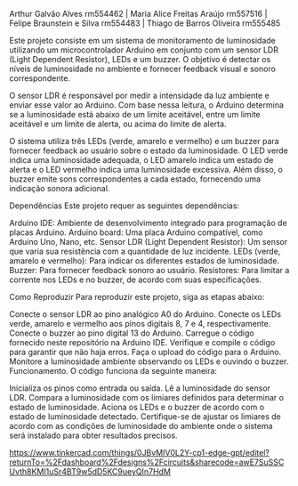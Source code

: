 Arthur Galvão Alves rm554462 |
Maria Alice Freitas Araújo rm557516 |
Felipe Braunstein e Silva rm554483 |
Thiago de Barros Oliveira rm555485 

Este projeto consiste em um sistema de monitoramento de luminosidade utilizando um microcontrolador Arduino em conjunto com um sensor LDR (Light Dependent Resistor), LEDs e um buzzer. O objetivo é detectar os níveis de luminosidade no ambiente e fornecer feedback visual e sonoro correspondente.

O sensor LDR é responsável por medir a intensidade da luz ambiente e enviar esse valor ao Arduino. Com base nessa leitura, o Arduino determina se a luminosidade está abaixo de um limite aceitável, entre um limite aceitável e um limite de alerta, ou acima do limite de alerta.

O sistema utiliza três LEDs (verde, amarelo e vermelho) e um buzzer para fornecer feedback ao usuário sobre o estado da luminosidade. O LED verde indica uma luminosidade adequada, o LED amarelo indica um estado de alerta e o LED vermelho indica uma luminosidade excessiva. Além disso, o buzzer emite sons correspondentes a cada estado, fornecendo uma indicação sonora adicional.

Dependências
Este projeto requer as seguintes dependências:

Arduino IDE: Ambiente de desenvolvimento integrado para programação de placas Arduino.
Arduino board: Uma placa Arduino compatível, como Arduino Uno, Nano, etc.
Sensor LDR (Light Dependent Resistor): Um sensor que varia sua resistência com a quantidade de luz incidente.
LEDs (verde, amarelo e vermelho): Para indicar os diferentes estados de luminosidade.
Buzzer: Para fornecer feedback sonoro ao usuário.
Resistores: Para limitar a corrente nos LEDs e no buzzer, de acordo com suas especificações.

Como Reproduzir
Para reproduzir este projeto, siga as etapas abaixo:

Conecte o sensor LDR ao pino analógico A0 do Arduino.
Conecte os LEDs verde, amarelo e vermelho aos pinos digitais 8, 7 e 4, respectivamente.
Conecte o buzzer ao pino digital 13 do Arduino.
Carregue o código fornecido neste repositório na Arduino IDE.
Verifique e compile o código para garantir que não haja erros.
Faça o upload do código para o Arduino.
Monitore a luminosidade ambiente observando os LEDs e ouvindo o buzzer.
Funcionamento.
O código funciona da seguinte maneira:

Inicializa os pinos como entrada ou saída.
Lê a luminosidade do sensor LDR.
Compara a luminosidade com os limiares definidos para determinar o estado de luminosidade.
Aciona os LEDs e o buzzer de acordo com o estado de luminosidade detectado.
Certifique-se de ajustar os limiares de acordo com as condições de luminosidade do ambiente onde o sistema será instalado para obter resultados precisos.

https://www.tinkercad.com/things/0JBvMIV0L2Y-cp1-edge-gpt/editel?returnTo=%2Fdashboard%2Fdesigns%2Fcircuits&sharecode=awE7SuSSCUvth8KMI1uSr4BT9w5dD5KC9ueyQIn7HdM
